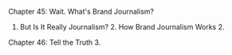Chapter 45: Wait. What's Brand Journalism?
 1. But Is It Really Journalism? 2. How Brand Journalism Works 2.

Chapter 46: Tell the Truth 3.